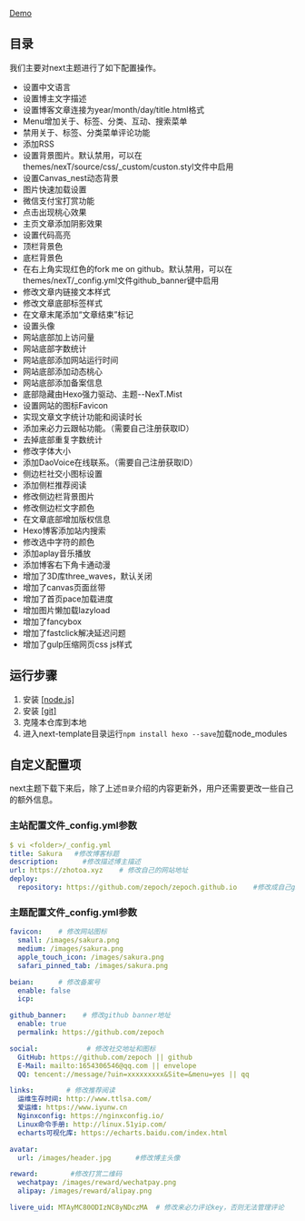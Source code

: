 
[Demo](https://zhotoa.xyz)
## 目录
我们主要对next主题进行了如下配置操作。

* 设置中文语言
* 设置博主文字描述
* 设置博客文章连接为year/month/day/title.html格式
* Menu增加关于、标签、分类、互动、搜索菜单
* 禁用关于、标签、分类菜单评论功能
* 添加RSS
* 设置背景图片。默认禁用，可以在themes/nexT/source/css/_custom/custon.styl文件中启用
* 设置Canvas_nest动态背景
* 图片快速加载设置
* 微信支付宝打赏功能
* 点击出现桃心效果
* 主页文章添加阴影效果
* 设置代码高亮
* 顶栏背景色
* 底栏背景色
* 在右上角实现红色的fork me on github。默认禁用，可以在themes/nexT/_config.yml文件github_banner键中启用
* 修改文章内链接文本样式
* 修改文章底部标签样式
* 在文章末尾添加“文章结束”标记
* 设置头像
* 网站底部加上访问量
* 网站底部字数统计
* 网站底部添加网站运行时间
* 网站底部添加动态桃心
* 网站底部添加备案信息
* 底部隐藏由Hexo强力驱动、主题--NexT.Mist
* 设置网站的图标Favicon
* 实现文章文字统计功能和阅读时长
* 添加来必力云跟帖功能。（需要自己注册获取ID）
* 去掉底部重复字数统计
* 修改字体大小
* 添加DaoVoice在线联系。（需要自己注册获取ID）
* 侧边栏社交小图标设置
* 添加侧栏推荐阅读
* 修改侧边栏背景图片
* 修改侧边栏文字颜色
* 在文章底部增加版权信息
* Hexo博客添加站内搜索
* 修改选中字符的颜色
* 添加aplay音乐播放
* 添加博客右下角卡通动漫
* 增加了3D库three_waves，默认关闭
* 增加了canvas页面丝带
* 增加了首页pace加载进度
* 增加图片懒加载lazyload
* 增加了fancybox
* 增加了fastclick解决延迟问题
* 增加了gulp压缩网页css js样式

## 运行步骤
1. 安装 [[node.js]](https://nodejs.org/en/)
2. 安装 [[git]](https://git-scm.com/)
3. 克隆本仓库到本地
3. 进入next-template目录运行`npm install hexo --save`加载node_modules

## 自定义配置项
next主题下载下来后，除了上述`目录`介绍的内容更新外，用户还需要更改一些自己的额外信息。
### 主站配置文件_config.yml参数
```yaml
$ vi <folder>/_config.yml
title: Sakura   #修改博客标题
description:      #修改描述博主描述
url: https://zhotoa.xyz    # 修改自己的网站地址
deploy:
  repository: https://github.com/zepoch/zepoch.github.io    #修改成自己github pages地址
```
### 主题配置文件_config.yml参数
```yaml
favicon:    # 修改网站图标
  small: /images/sakura.png
  medium: /images/sakura.png
  apple_touch_icon: /images/sakura.png
  safari_pinned_tab: /images/sakura.png

beian:      # 修改备案号 
  enable: false
  icp: 

github_banner:    # 修改github banner地址
  enable: true
  permalink: https://github.com/zepoch

social:            # 修改社交地址和图标
  GitHub: https://github.com/zepoch || github
  E-Mail: mailto:1654306546@qq.com || envelope
  QQ: tencent://message/?uin=xxxxxxxxx&Site=&menu=yes || qq

links:        # 修改推荐阅读
  运维生存时间: http://www.ttlsa.com/
  爱运维: https://www.iyunw.cn
  Nginxconfig: https://nginxconfig.io/
  Linux命令手册: http://linux.51yip.com/
  echarts可视化库: https://echarts.baidu.com/index.html

avatar:
  url: /images/header.jpg      #修改博主头像

reward:        #修改打赏二维码
  wechatpay: /images/reward/wechatpay.png
  alipay: /images/reward/alipay.png

livere_uid: MTAyMC80ODIzNC8yNDczMA  # 修改来必力评论key，否则无法管理评论
```

